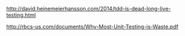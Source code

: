 http://david.heinemeierhansson.com/2014/tdd-is-dead-long-live-testing.html


http://rbcs-us.com/documents/Why-Most-Unit-Testing-is-Waste.pdf
